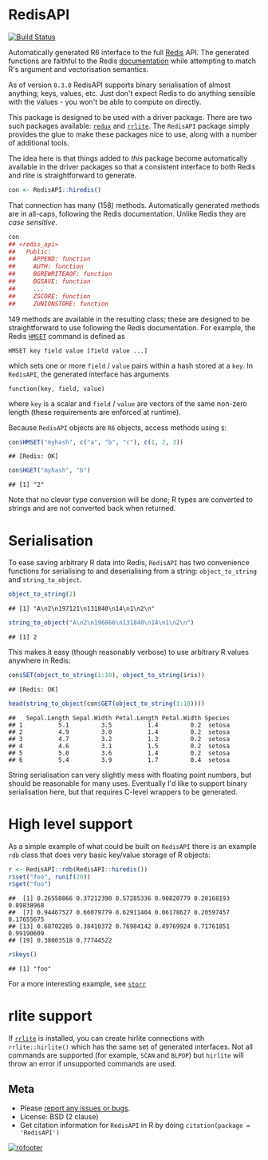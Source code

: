 # RedisAPI

[![Build Status](https://travis-ci.org/ropensci/RedisAPI.png?branch=master)](https://travis-ci.org/ropensci/RedisAPI)

Automatically generated R6 interface to the full [Redis](http://redis.io) API.  The generated functions are faithful to the Redis [documentation](http://redis.io/commands) while attempting to match R's argument and vectorisation semantics.

As of version `0.3.0` RedisAPI supports binary serialisation of almost anything; keys, values, etc.  Just don't expect Redis to do anything sensible with the values - you won't be able to compute on directly.

This package is designed to be used with a driver package.  There are two such packages available: [`redux`](https://github.com/richfitz/redux) and [`rrlite`](https://github.com/ropensci/rrlite).  The `RedisAPI` package simply provides the glue to make these packages nice to use, along with a number of additional tools.

The idea here is that things added to _this_ package become automatically available in the driver packages so that a consistent interface to both Redis and rlite is straightforward to generate.

```r
con <- RedisAPI::hiredis()
```

That connection has many (158) methods. Automatically generated methods are in all-caps, following the Redis documentation.  Unlike Redis they are *case sensitive*.

```r
con
## <redis_api>
##   Public:
##     APPEND: function
##     AUTH: function
##     BGREWRITEAOF: function
##     BGSAVE: function
##     ...
##     ZSCORE: function
##     ZUNIONSTORE: function
```

149 methods are available in the resulting class; these are designed to be straightforward to use following the Redis documentation.  For example, the Redis [`HMSET`](http://redis.io/commands/hmset) command is defined as

```
HMSET key field value [field value ...]
```

which sets one or more `field` / `value` pairs within a hash stored at a `key`.  In `RedisAPI`, the generated interface has arguments

```
function(key, field, value)
```

where `key` is a scalar and `field` / `value` are vectors of the same non-zero length (these requirements are enforced at runtime).

Because `RedisAPI` objects are `R6` objects, access methods using `$`:


```r
con$HMSET("myhash", c("a", "b", "c"), c(1, 2, 3))
```

```
## [Redis: OK]
```

```r
con$HGET("myhash", "b")
```

```
## [1] "2"
```

Note that no clever type conversion will be done; R types are converted to strings and are not converted back when returned.

# Serialisation

To ease saving arbitrary R data into Redis, `RedisAPI` has two convenience functions for serialising to and deserialising from a string: `object_to_string` and `string_to_object`.


```r
object_to_string(2)
```

```
## [1] "A\n2\n197121\n131840\n14\n1\n2\n"
```

```r
string_to_object("A\n2\n196866\n131840\n14\n1\n2\n")
```

```
## [1] 2
```

This makes it easy (though reasonably verbose) to use arbitrary R values anywhere in Redis:


```r
con$SET(object_to_string(1:10), object_to_string(iris))
```

```
## [Redis: OK]
```

```r
head(string_to_object(con$GET(object_to_string(1:10))))
```

```
##   Sepal.Length Sepal.Width Petal.Length Petal.Width Species
## 1          5.1         3.5          1.4         0.2  setosa
## 2          4.9         3.0          1.4         0.2  setosa
## 3          4.7         3.2          1.3         0.2  setosa
## 4          4.6         3.1          1.5         0.2  setosa
## 5          5.0         3.6          1.4         0.2  setosa
## 6          5.4         3.9          1.7         0.4  setosa
```

String serialisation can very slightly mess with floating point numbers, but should be reasonable for many uses.  Eventually I'd like to support binary serialisation here, but that requires C-level wrappers to be generated.

# High level support

As a simple example of what could be built on `RedisAPI` there is an example `rdb` class that does very basic key/value storage of R objects:


```r
r <- RedisAPI::rdb(RedisAPI::hiredis())
r$set("foo", runif(20))
r$get("foo")
```

```
##  [1] 0.26550866 0.37212390 0.57285336 0.90820779 0.20168193 0.89838968
##  [7] 0.94467527 0.66079779 0.62911404 0.06178627 0.20597457 0.17655675
## [13] 0.68702285 0.38410372 0.76984142 0.49769924 0.71761851 0.99190609
## [19] 0.38003518 0.77744522
```

```r
r$keys()
```

```
## [1] "foo"
```

For a more interesting example, see [`storr`](https://github.com/richfitz/storr)

# rlite support

If [`rrlite`](https://github.com/ropensci/rrlite) is installed, you can create hirlite connections with `rrlite::hirlite()` which has the same set of generated interfaces.  Not all commands are supported (for example, `SCAN` and `BLPOP`) but `hirlite` will throw an error if unsupported commands are used.

## Meta

* Please [report any issues or bugs](https://github.com/ropensci/RedisAPI/issues).
* License: BSD (2 clause)
* Get citation information for `RedisAPI` in R by doing `citation(package = 'RedisAPI')`

[![rofooter](http://ropensci.org/public_images/github_footer.png)](http://ropensci.org)
